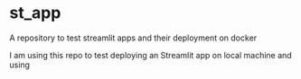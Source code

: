 # st_app
A repository to test streamlit apps and their deployment on docker

I am using this repo to test deploying an Streamlit app on local machine and using 
